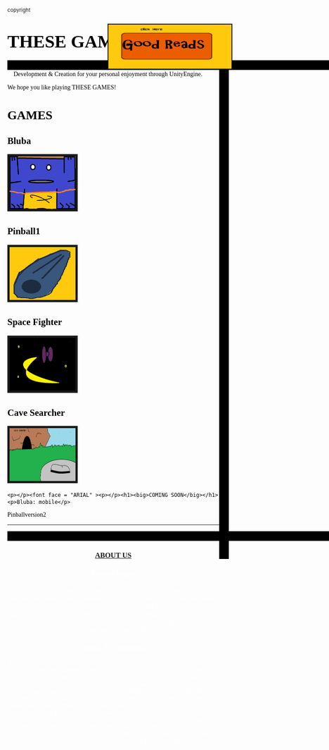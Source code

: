 <html>

<head>
<script async src="https://www.googletagmanager.com/gtag/js?id=UA-111559017-1"></script>
<script>
  window.dataLayer = window.dataLayer || [];
  function gtag(){dataLayer.push(arguments);}
  gtag('js', new Date());

  gtag('config', 'UA-111559017-1');
</script>
<meta name="google-site-verification" content="yjHml9lkftCJ1raEbsypdUbs3PPt6Ij8lSahk4y_WQ4" />
    <meta name="keywords" content="free,online,games,thesegames,videogames,entertainment"/>
    <meta name="owner" content="Alexander Blesener"/>
    <meta name="description" content="free online games for your personal enjoyment"/>
    <meta name="revision" content="lastmodified: 2017-12-27"/>
   <title>THESEGAMES</title><small>copyright</small> </head>
<a href="https://www.amazon.com/dp/B078KN1K3X"><img style="position:absolute;right:220px;top:105px;width:280px;height:100px;" border="2" src="goodreads.png" alt="goodreads"  ></a>

    
<style>
    .vl {border-right: 22px solid black; height: 1200px;} 
  </style>
<div class="vl">
    
<body background="backgroundgrey.png">

<p><h1><big><big><font face="PALATINO" color="black">THESE GAMES</font></big></big></h1>
</p>
<p>
<style> .hl {border-left:1330px solid black; height: 22px;}</style><div class="hl"></div>
<font face="GEORGIA" color="black">&emsp;Development & Creation for your personal enjoyment through UnityEngine. 
<p> We hope you like playing THESE GAMES! </p>
<p>
<h1>GAMES</h1><p>
<h2>Bluba</h2></p>
<a href="Bluba.htm"><img border="5" alt="Bluba" src ="sprite3.png" width="150" height ="120"></a>
<p>
    </p>

<h2>Pinball1</h2></p>
<a href="Pinball1.htm"><img border="5" alt ="Pinball1" src="flipper.png" width="150" height="120"></a>


<h2>Space Fighter</h2><a href="Spacefighter.htm">
<img border="5" alt = "spacefighter" src="spacefighter.png" width="150" height = "120"></a>

<h2>Cave Searcher</h2><a href="cavesearch.html">
  <img border="5" alt="cavesearcher" src="cave.png" width="150" height = "120"></a>
  
    <p></p><font face = "ARIAL" ><p></p><h1><big>COMING SOON</big></h1><p>Bluba: mobile</p>
Pinballversion2
<p></p>
<p></p><p></p><hr>

<style> .hl1 {border-left:1330px solid black; height: 22px;}</style><div class="hl1">
</div>
<center><h3><a href = "aboutus.htm">ABOUT US</a></h3></center>
<font face = "TIMES NEW ROMAN" color = "white"><p><center><p></p><h3>Privacy Policy</h3></center>
None of you're data is stored by accessing this site. We do not store any of your personal data. None of you're personal data is used or stored. If you have been asked to share any personal data or information by THESEGAMES, say no. If you are asked to share any of your personal data by any of our affiliates, we are not responsible for it and do not ask our affiliates for it. We do not require your data for this site. Our site is for your personal entertainment ONLY. 
</p>
<p></p><center><h3>Terms & Conditions</h3></center>
<center>We may modify these Terms, for any reason at any time, by posting a new version on Our Website; these changes do not affect rights and obligations that arose prior to such changes.The contents of this site, including All copyright, trade marks, design rights, patents, Site software, design, artwork, illustrations, Applications, and other intellectual property rights in and on THESEGAMES belongs to THESEGAMES and/or third parties, and any of their successors and assigns, and any of their respective licensors, Advertisers, suppliers, and operational service providers and are legally protected, without limitation, under U.S. Federal and State laws, regulations and treaties. On notice, we will act to remove content on the Site that infringes the copyrights of others. THESEGAMES reserves all of its rights. Nothing in the Terms grants you a right or license to use any trade mark, design right or copyright owned or controlled by THESEGAMES or any other third party except as expressly provided. 
</center>

